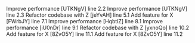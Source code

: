 Improve performance [UTKNgV] line 2.2
Improve performance [UTKNgV] line 2.3
Refactor codebase with Z [jeYvAH] line 5.1
Add feature for X [FWrbJY] line 7.1
Improve performance [HqbtlZ] line 8.1
Improve performance [iU0nDr] line 9.1
Refactor codebase with Z [yxnoQo] line 10.2
Add feature for X [8ZvO5Y] line 11.1
Add feature for X [8ZvO5Y] line 11.2
